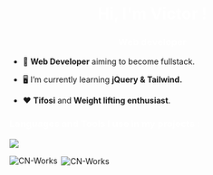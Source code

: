 <h1 align="center" style="color: #ffffff;">Hi, I'm Victor !</h1>
<h3 align="center" style="color: #ffffff;">Web developer</h3>

- :dizzy: **Web Developer** aiming to become fullstack.

- :desktop_computer: I’m currently learning **jQuery & Tailwind.**

- :hearts: **Tifosi** and **Weight lifting enthusiast**.

<p align="center">
</p>

<h3 align="left" style="color: #ffffff;">Languages and Tools I use in my projects :</h3>
<p align="left">
  <a href="https://skillicons.dev">
    <img src="https://skillicons.dev/icons?i=figma,html,css,js,jquery,ts,tailwind,php,mysql,symfony,mysql,git" />
  </a>
</p>
<!-- <p align="left"> <a href="https://www.w3.org/html/" target="_blank" rel="noreferrer"> <img src="https://raw.githubusercontent.com/devicons/devicon/master/icons/html5/html5-original-wordmark.svg" alt="html5" width="40" height="40"/> </a><a href="https://www.w3schools.com/css/" target="_blank" rel="noreferrer"> <img src="https://raw.githubusercontent.com/devicons/devicon/master/icons/css3/css3-original-wordmark.svg" alt="css3" width="40" height="40"/> </a> <a href="https://developer.mozilla.org/en-US/docs/Web/JavaScript" target="_blank" rel="noreferrer"> <img src="https://raw.githubusercontent.com/devicons/devicon/master/icons/javascript/javascript-original.svg" alt="javascript" width="40" height="40"/> </a> <a href="https://www.mysql.com/" target="_blank" rel="noreferrer"> <img src="https://raw.githubusercontent.com/devicons/devicon/master/icons/mysql/mysql-original-wordmark.svg" alt="mysql" width="40" height="40"/> </a> <a href="https://www.php.net" target="_blank" rel="noreferrer"> <img src="https://raw.githubusercontent.com/devicons/devicon/master/icons/php/php-original.svg" alt="php" width="40" height="40"/> </a> </p> -->

<p><img align="left" src="https://github-readme-stats.vercel.app/api/top-langs?username=CN-Works&show_icons=true&locale=en&layout=compact&theme=react&hide_border=true" alt="CN-Works" /></p>

<p>&nbsp;<img align="center" src="https://github-readme-stats.vercel.app/api?username=CN-Works&show_icons=true&locale=en&theme=react&hide_border=true" alt="CN-Works" /></p>

